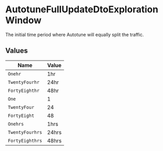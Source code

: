 # AutotuneFullUpdateDtoExplorationWindow

The initial time period where Autotune will equally split the traffic.


## Values

| Name            | Value           |
| --------------- | --------------- |
| `Onehr`         | 1hr             |
| `TwentyFourhr`  | 24hr            |
| `FortyEighthr`  | 48hr            |
| `One`           | 1               |
| `TwentyFour`    | 24              |
| `FortyEight`    | 48              |
| `Onehrs`        | 1hrs            |
| `TwentyFourhrs` | 24hrs           |
| `FortyEighthrs` | 48hrs           |